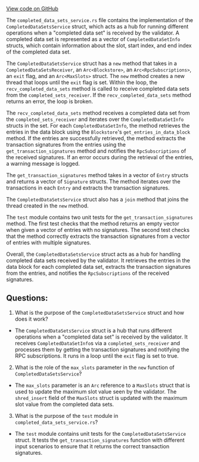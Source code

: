 [View code on GitHub](https://github.com/solana-labs/solana/blob/master/core/src/completed_data_sets_service.rs)

The `completed_data_sets_service.rs` file contains the implementation of the `CompletedDataSetsService` struct, which acts as a hub for running different operations when a "completed data set" is received by the validator. A completed data set is represented as a vector of `CompletedDataSetInfo` structs, which contain information about the slot, start index, and end index of the completed data set. 

The `CompletedDataSetsService` struct has a `new` method that takes in a `CompletedDataSetsReceiver`, an `Arc<Blockstore>`, an `Arc<RpcSubscriptions>`, an `exit` flag, and an `Arc<MaxSlots>` struct. The `new` method creates a new thread that loops until the `exit` flag is set. Within the loop, the `recv_completed_data_sets` method is called to receive completed data sets from the `completed_sets_receiver`. If the `recv_completed_data_sets` method returns an error, the loop is broken. 

The `recv_completed_data_sets` method receives a completed data set from the `completed_sets_receiver` and iterates over the `CompletedDataSetInfo` structs in the set. For each `CompletedDataSetInfo`, the method retrieves the entries in the data block using the `Blockstore`'s `get_entries_in_data_block` method. If the entries are successfully retrieved, the method extracts the transaction signatures from the entries using the `get_transaction_signatures` method and notifies the `RpcSubscriptions` of the received signatures. If an error occurs during the retrieval of the entries, a warning message is logged. 

The `get_transaction_signatures` method takes in a vector of `Entry` structs and returns a vector of `Signature` structs. The method iterates over the transactions in each `Entry` and extracts the transaction signatures. 

The `CompletedDataSetsService` struct also has a `join` method that joins the thread created in the `new` method. 

The `test` module contains two unit tests for the `get_transaction_signatures` method. The first test checks that the method returns an empty vector when given a vector of entries with no signatures. The second test checks that the method correctly extracts the transaction signatures from a vector of entries with multiple signatures. 

Overall, the `CompletedDataSetsService` struct acts as a hub for handling completed data sets received by the validator. It retrieves the entries in the data block for each completed data set, extracts the transaction signatures from the entries, and notifies the `RpcSubscriptions` of the received signatures.
## Questions: 
 1. What is the purpose of the `CompletedDataSetsService` struct and how does it work?
- The `CompletedDataSetsService` struct is a hub that runs different operations when a "completed data set" is received by the validator. It receives `CompletedDataSetInfo`s via a `completed_sets_receiver` and processes them by getting the transaction signatures and notifying the RPC subscriptions. It runs in a loop until the `exit` flag is set to true.
2. What is the role of the `max_slots` parameter in the `new` function of `CompletedDataSetsService`?
- The `max_slots` parameter is an `Arc` reference to a `MaxSlots` struct that is used to update the maximum slot value seen by the validator. The `shred_insert` field of the `MaxSlots` struct is updated with the maximum slot value from the completed data sets.
3. What is the purpose of the `test` module in `completed_data_sets_service.rs`?
- The `test` module contains unit tests for the `CompletedDataSetsService` struct. It tests the `get_transaction_signatures` function with different input scenarios to ensure that it returns the correct transaction signatures.